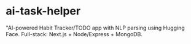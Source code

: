 # ai-task-helper
"AI-powered Habit Tracker/TODO app with NLP parsing using Hugging Face. Full-stack: Next.js + Node/Express + MongoDB.

